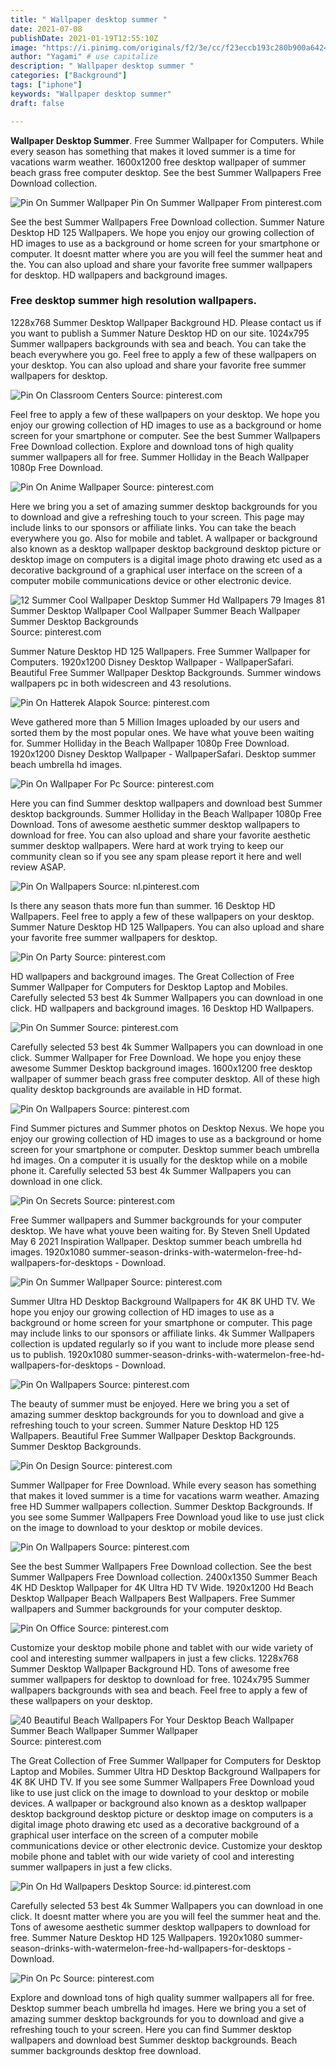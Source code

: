 ```yaml
---
title: " Wallpaper desktop summer "
date: 2021-07-08
publishDate: 2021-01-19T12:55:10Z
image: "https://i.pinimg.com/originals/f2/3e/cc/f23eccb193c280b900a64249da354dc8.jpg"
author: "Yagami" # use capitalize
description: " Wallpaper desktop summer "
categories: ["Background"]
tags: ["iphone"]
keywords: "Wallpaper desktop summer"
draft: false

---
```



**Wallpaper Desktop Summer**. Free Summer Wallpaper for Computers. While every season has something that makes it loved summer is a time for vacations warm weather. 1600x1200 free desktop wallpaper of summer beach grass free computer desktop. See the best Summer Wallpapers Free Download collection.

![Pin On Summer Wallpaper](https://i.pinimg.com/736x/df/9f/d2/df9fd2b2d0f07f4dc17a512e3098a98e.jpg "Pin On Summer Wallpaper")
Pin On Summer Wallpaper From pinterest.com


See the best Summer Wallpapers Free Download collection. Summer Nature Desktop HD 125 Wallpapers. We hope you enjoy our growing collection of HD images to use as a background or home screen for your smartphone or computer. It doesnt matter where you are you will feel the summer heat and the. You can also upload and share your favorite free summer wallpapers for desktop. HD wallpapers and background images.

### Free desktop summer high resolution wallpapers.

1228x768 Summer Desktop Wallpaper Background HD. Please contact us if you want to publish a Summer Nature Desktop HD on our site. 1024x795 Summer wallpapers backgrounds with sea and beach. You can take the beach everywhere you go. Feel free to apply a few of these wallpapers on your desktop. You can also upload and share your favorite free summer wallpapers for desktop.


![Pin On Classroom Centers](https://i.pinimg.com/originals/58/21/31/582131b9fd0b4c571e34b29dd8fd0875.jpg "Pin On Classroom Centers")
Source: pinterest.com

Feel free to apply a few of these wallpapers on your desktop. We hope you enjoy our growing collection of HD images to use as a background or home screen for your smartphone or computer. See the best Summer Wallpapers Free Download collection. Explore and download tons of high quality summer wallpapers all for free. Summer Holliday in the Beach Wallpaper 1080p Free Download.

![Pin On Anime Wallpaper](https://i.pinimg.com/originals/f1/80/01/f18001acc11d86d5fdf22dd6f95861f6.jpg "Pin On Anime Wallpaper")
Source: pinterest.com

Here we bring you a set of amazing summer desktop backgrounds for you to download and give a refreshing touch to your screen. This page may include links to our sponsors or affiliate links. You can take the beach everywhere you go. Also for mobile and tablet. A wallpaper or background also known as a desktop wallpaper desktop background desktop picture or desktop image on computers is a digital image photo drawing etc used as a decorative background of a graphical user interface on the screen of a computer mobile communications device or other electronic device.

![12 Summer Cool Wallpaper Desktop Summer Hd Wallpapers 79 Images 81 Summer Desktop Wallpaper Cool Wallpaper Summer Beach Wallpaper Summer Desktop Backgrounds](https://i.pinimg.com/originals/36/21/67/362167e9534170040ac32af028ef3b96.jpg "12 Summer Cool Wallpaper Desktop Summer Hd Wallpapers 79 Images 81 Summer Desktop Wallpaper Cool Wallpaper Summer Beach Wallpaper Summer Desktop Backgrounds")
Source: pinterest.com

Summer Nature Desktop HD 125 Wallpapers. Free Summer Wallpaper for Computers. 1920x1200 Disney Desktop Wallpaper - WallpaperSafari. Beautiful Free Summer Wallpaper Desktop Backgrounds. Summer windows wallpapers pc in both widescreen and 43 resolutions.

![Pin On Hatterek Alapok](https://i.pinimg.com/originals/a8/c5/b0/a8c5b0ba027fb79a93176f80bd8e31e1.png "Pin On Hatterek Alapok")
Source: pinterest.com

Weve gathered more than 5 Million Images uploaded by our users and sorted them by the most popular ones. We have what youve been waiting for. Summer Holliday in the Beach Wallpaper 1080p Free Download. 1920x1200 Disney Desktop Wallpaper - WallpaperSafari. Desktop summer beach umbrella hd images.

![Pin On Wallpaper For Pc](https://i.pinimg.com/originals/db/b6/2a/dbb62a626aa6c03400e4cff2c1b91315.jpg "Pin On Wallpaper For Pc")
Source: pinterest.com

Here you can find Summer desktop wallpapers and download best Summer desktop backgrounds. Summer Holliday in the Beach Wallpaper 1080p Free Download. Tons of awesome aesthetic summer desktop wallpapers to download for free. You can also upload and share your favorite aesthetic summer desktop wallpapers. Were hard at work trying to keep our community clean so if you see any spam please report it here and well review ASAP.

![Pin On Wallpapers](https://i.pinimg.com/originals/dc/63/d1/dc63d17f617ddd7683b3782a2a611e80.jpg "Pin On Wallpapers")
Source: nl.pinterest.com

Is there any season thats more fun than summer. 16 Desktop HD Wallpapers. Feel free to apply a few of these wallpapers on your desktop. Summer Nature Desktop HD 125 Wallpapers. You can also upload and share your favorite free summer wallpapers for desktop.

![Pin On Party](https://i.pinimg.com/originals/97/be/1f/97be1f24c30e61b47e25a8007a4d217d.jpg "Pin On Party")
Source: pinterest.com

HD wallpapers and background images. The Great Collection of Free Summer Wallpaper for Computers for Desktop Laptop and Mobiles. Carefully selected 53 best 4k Summer Wallpapers you can download in one click. HD wallpapers and background images. 16 Desktop HD Wallpapers.

![Pin On Summer](https://i.pinimg.com/originals/6b/95/8c/6b958c09198bdd35aedf8ae717e395ac.jpg "Pin On Summer")
Source: pinterest.com

Carefully selected 53 best 4k Summer Wallpapers you can download in one click. Summer Wallpaper for Free Download. We hope you enjoy these awesome Summer Desktop background images. 1600x1200 free desktop wallpaper of summer beach grass free computer desktop. All of these high quality desktop backgrounds are available in HD format.

![Pin On Wallpapers](https://i.pinimg.com/originals/6e/08/06/6e0806dbf775fed4b52dd9c5b0de4547.jpg "Pin On Wallpapers")
Source: pinterest.com

Find Summer pictures and Summer photos on Desktop Nexus. We hope you enjoy our growing collection of HD images to use as a background or home screen for your smartphone or computer. Desktop summer beach umbrella hd images. On a computer it is usually for the desktop while on a mobile phone it. Carefully selected 53 best 4k Summer Wallpapers you can download in one click.

![Pin On Secrets](https://i.pinimg.com/originals/b4/a4/46/b4a44642fa2dfa2648f12b744099d71e.jpg "Pin On Secrets")
Source: pinterest.com

Free Summer wallpapers and Summer backgrounds for your computer desktop. We have what youve been waiting for. By Steven Snell Updated May 6 2021 Inspiration Wallpaper. Desktop summer beach umbrella hd images. 1920x1080 summer-season-drinks-with-watermelon-free-hd-wallpapers-for-desktops - Download.

![Pin On Summer Wallpaper](https://i.pinimg.com/736x/df/9f/d2/df9fd2b2d0f07f4dc17a512e3098a98e.jpg "Pin On Summer Wallpaper")
Source: pinterest.com

Summer Ultra HD Desktop Background Wallpapers for 4K 8K UHD TV. We hope you enjoy our growing collection of HD images to use as a background or home screen for your smartphone or computer. This page may include links to our sponsors or affiliate links. 4k Summer Wallpapers collection is updated regularly so if you want to include more please send us to publish. 1920x1080 summer-season-drinks-with-watermelon-free-hd-wallpapers-for-desktops - Download.

![Pin On Wallpapers](https://i.pinimg.com/originals/65/a4/fd/65a4fd762db2743149cab05c03fe5d15.jpg "Pin On Wallpapers")
Source: pinterest.com

The beauty of summer must be enjoyed. Here we bring you a set of amazing summer desktop backgrounds for you to download and give a refreshing touch to your screen. Summer Nature Desktop HD 125 Wallpapers. Beautiful Free Summer Wallpaper Desktop Backgrounds. Summer Desktop Backgrounds.

![Pin On Design](https://i.pinimg.com/originals/23/23/02/232302329efa4628e4e198d7bdd69418.jpg "Pin On Design")
Source: pinterest.com

Summer Wallpaper for Free Download. While every season has something that makes it loved summer is a time for vacations warm weather. Amazing free HD Summer wallpapers collection. Summer Desktop Backgrounds. If you see some Summer Wallpapers Free Download youd like to use just click on the image to download to your desktop or mobile devices.

![Pin On Wallpapers](https://i.pinimg.com/736x/53/aa/ec/53aaec25c191b0eb8e52018bf4a39065.jpg "Pin On Wallpapers")
Source: pinterest.com

See the best Summer Wallpapers Free Download collection. See the best Summer Wallpapers Free Download collection. 2400x1350 Summer Beach 4K HD Desktop Wallpaper for 4K Ultra HD TV Wide. 1920x1200 Hd Beach Desktop Wallpaper Beach Wallpapers Best Wallpapers. Free Summer wallpapers and Summer backgrounds for your computer desktop.

![Pin On Office](https://i.pinimg.com/originals/93/5d/e9/935de91c67069b9af3655329ccbdaa6a.jpg "Pin On Office")
Source: pinterest.com

Customize your desktop mobile phone and tablet with our wide variety of cool and interesting summer wallpapers in just a few clicks. 1228x768 Summer Desktop Wallpaper Background HD. Tons of awesome free summer wallpapers for desktop to download for free. 1024x795 Summer wallpapers backgrounds with sea and beach. Feel free to apply a few of these wallpapers on your desktop.

![40 Beautiful Beach Wallpapers For Your Desktop Beach Wallpaper Summer Beach Wallpaper Summer Wallpaper](https://i.pinimg.com/originals/37/a3/8f/37a38f5919cb66598a387a24d3e0f0fc.jpg "40 Beautiful Beach Wallpapers For Your Desktop Beach Wallpaper Summer Beach Wallpaper Summer Wallpaper")
Source: pinterest.com

The Great Collection of Free Summer Wallpaper for Computers for Desktop Laptop and Mobiles. Summer Ultra HD Desktop Background Wallpapers for 4K 8K UHD TV. If you see some Summer Wallpapers Free Download youd like to use just click on the image to download to your desktop or mobile devices. A wallpaper or background also known as a desktop wallpaper desktop background desktop picture or desktop image on computers is a digital image photo drawing etc used as a decorative background of a graphical user interface on the screen of a computer mobile communications device or other electronic device. Customize your desktop mobile phone and tablet with our wide variety of cool and interesting summer wallpapers in just a few clicks.

![Pin On Hd Wallpapers Desktop](https://i.pinimg.com/originals/97/33/c3/9733c3d40ae319e5ef97696e7cca09c5.jpg "Pin On Hd Wallpapers Desktop")
Source: id.pinterest.com

Carefully selected 53 best 4k Summer Wallpapers you can download in one click. It doesnt matter where you are you will feel the summer heat and the. Tons of awesome aesthetic summer desktop wallpapers to download for free. Summer Nature Desktop HD 125 Wallpapers. 1920x1080 summer-season-drinks-with-watermelon-free-hd-wallpapers-for-desktops - Download.

![Pin On Pc](https://i.pinimg.com/originals/f2/3e/cc/f23eccb193c280b900a64249da354dc8.jpg "Pin On Pc")
Source: pinterest.com

Explore and download tons of high quality summer wallpapers all for free. Desktop summer beach umbrella hd images. Here we bring you a set of amazing summer desktop backgrounds for you to download and give a refreshing touch to your screen. Here you can find Summer desktop wallpapers and download best Summer desktop backgrounds. Beach summer backgrounds desktop free download.

